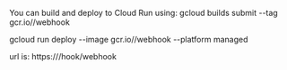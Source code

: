 You can build and deploy to Cloud Run using:
gcloud builds submit --tag gcr.io/<PROJECTID>/webhook
 
gcloud run deploy --image gcr.io/<PROJECTOD>/webhook --platform managed

url is: https://<cloudrunurl>/hook/webhook
